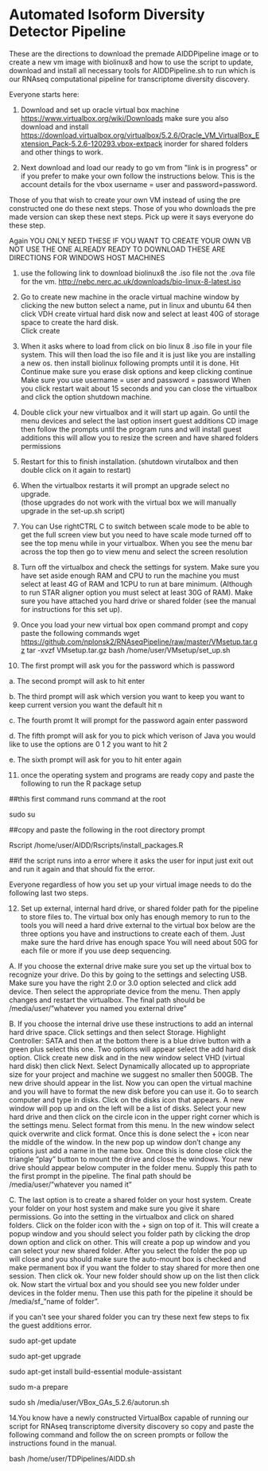 # Automated Isoform Diversity Detector Pipeline

These are the directions to download the premade AIDDPipeline image or to create a new vm image with biolinux8 and how to use the script to update, download and install all necessary tools for AIDDPipeline.sh to run which is our RNAseq computational pipeline for transcriptome diversity discovery.

Everyone starts here:
1. Download and set up oracle virtual box machine https://www.virtualbox.org/wiki/Downloads make sure you also download and install https://download.virtualbox.org/virtualbox/5.2.6/Oracle_VM_VirtualBox_Extension_Pack-5.2.6-120293.vbox-extpack inorder for shared folders and other things to work.

2. Next download and load our ready to go vm from "link is in progress" or if you prefer to make your own follow the instructions below.
This is the account details for the vbox username = user and password=password.

Those of you that wish to create your own VM instead of using the pre constructed one do these next steps.  Those of you who downloads the pre made version can skep these next steps.  Pick up were it says everyone do these step.

Again YOU ONLY NEED THESE IF YOU WANT TO CREATE YOUR OWN VB NOT USE THE ONE ALREADY READY TO DOWNLOAD THESE ARE DIRECTIONS FOR WINDOWS HOST MACHINES

1. use the following link to download biolinux8 the .iso file not the .ova file for the vm.
http://nebc.nerc.ac.uk/downloads/bio-linux-8-latest.iso

2. Go to create new machine in the oracle virtual machine window by clicking the new button
      select a name, put in linux and ubuntu 64 
      then click VDH create virtual hard disk now and select at least 40G of storage space to create the hard disk.  
      Click create

3. When it asks where to load from click on bio linux 8 .iso file in your file system.
      This will then load the iso file and it is just like you are installing a new os.
      then install biolinux following prompts until it is done.
      Hit Continue make sure you erase disk options and keep clicking continue
      Make sure you use username = user and password = password
      When you click restart wait about 15 seconds and you can close the virtualbox and click the option shutdown machine.

4. Double click your new virtualbox and it will start up again.
      Go until the menu devices and select the last option insert guest additions CD image
      then follow the prompts until the program runs and will install guest additions
      this will allow you to resize the screen and have shared folders permissions

5. Restart for this to finish installation.  (shutdown virutalbox and then double click on it again to restart)

6. When the virtualbox restarts it will prompt an upgrade select no upgrade.  
(those upgrades do not work with the virtual box we will manually upgrade in the set-up.sh script)

7. You can Use rightCTRL C to switch between scale mode to be able to get the full screen view but you need to have scale mode turned off to see the top menu while in your virtualbox.  When you see the menu bar across the top then go to view menu and select the screen resolution

8. Turn off the virtualbox and check the settings for system.  Make sure you have set aside enough RAM and CPU to run the machine you must select at least 4G of RAM and 1CPU to run at bare minimum.  (Although to run STAR aligner option you must select at least 30G of RAM).  Make sure you have attached you hard drive or shared folder (see the manual for instructions for this set up).

9.  Once you load your new virtual box open command prompt and copy paste the following commands
wget https://github.com/nplonsk2/RNAseqPipeline/raw/master/VMsetup.tar.gz
tar -xvzf VMsetup.tar.gz
bash /home/user/VMsetup/set_up.sh

10. The first prompt will ask you for the password which is password

a. The second prompt will ask to hit enter

b. The third prompt will ask which version you want to keep you want to keep current version you want the default hit n

c. The fourth promt It will prompt for the password again enter password

d. The fifth prompt will ask for you to pick which verison of Java you would like to use the options are 0 1 2 you want to hit 2

e. The sixth prompt will ask for you to hit enter again

11. once the operating system and programs are ready copy and paste the following to run the R package setup

##this first command runs command at the root

sudo su

##copy and paste the following in the root directory prompt

Rscript /home/user/AIDD/Rscripts/install_packages.R

##if the script runs into a error where it asks the user for input just exit out and run it again and that should fix the error.

Everyone regardless of how you set up your virtual image needs to do the following last two steps.

12. Set up external, internal hard drive, or shared folder path for the pipeline to store files to.  The virtual box only has enough memory to run to the tools you will need a hard drive external to the virtual box below are the three options you have and instructions to create each of them.  Just make sure the hard drive has enough space You will need about 50G for each file or more if you use deep sequencing.

A.	If you choose the external drive make sure you set up the virtual box to recognize your drive.  Do this by going to the settings and selecting USB.  Make sure you have the right 2.0 or 3.0 option selected and click add device.  Then select the appropriate device from the menu.  Then apply changes and restart the virtualbox.  The final path should be /media/user/”whatever you named you external drive”

B.	If you choose the internal drive use these instructions to add an internal hard drive space.  Click settings and then select Storage.  Highlight Controller: SATA and then at the bottom there is a blue drive button with a green plus select this one.  Two options will appear select the add hard disk option.  Click create new disk and in the new window select VHD (virtual hard disk) then click Next.  Select Dynamically allocated up to appropriate size for your project and machine we suggest no smaller then 500GB.  The new drive should appear in the list.  Now you can open the virtual machine and you will have to format the new disk before you can use it.  Go to search computer and type in disks.  Click on the disks icon that appears.  A new window will pop up and on the left will be a list of disks.  Select your new hard drive and then click on the circle icon in the upper right corner which is the settings menu.  Select format from this menu.  In the new window select quick overwrite and click format.  Once this is done select the + icon near the middle of the window.  In the new pop up window don’t change any options just add a name in the name box.  Once this is done close click the triangle “play” button to mount the drive and close the windows.  Your new drive should appear below computer in the folder menu.  Supply this path to the first prompt in the pipeline.  The final path should be /media/user/”whatever you named it”

C.	The last option is to create a shared folder on your host system.  Create your folder on your host system and make sure you give it share permissions.  Go into the setting in the virtualbox and click on shared folders.  Click on the folder icon with the + sign on top of it.  This will create a popup window and you should select you folder path by clicking the drop down option and click on other.  This will create a pop up window and you can select your new shared folder.  After you select the folder the pop up will close and you should make sure the auto-mount box is checked and make permanent box if you want the folder to stay shared for more then one session.  Then click ok.  Your new folder should show up on the list then click ok.  Now start the virtual box and you should see you new folder under devices in the folder menu.  Then use this path for the pipeline it should be /media/sf_”name of folder”.

if you can't see your shared folder you can try these next few steps to fix the guest additions error.

sudo apt-get update

sudo apt-get upgrade

sudo apt-get install build-essential module-assistant

sudo m-a prepare

sudo sh /media/user/VBox_GAs_5.2.6/autorun.sh

14.You know have a newly constructed VirtualBox capable of running our script for RNAseq transcriptome diversity discovery so copy and paste the following command and follow the on screen prompts or follow the instructions found in the manual.

bash /home/user/TDPipelines/AIDD.sh
